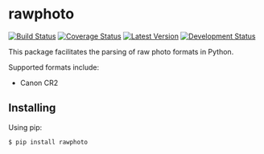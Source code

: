 # rawphoto

[![Build Status](https://travis-ci.org/photoshell/rawphoto.svg)](https://travis-ci.org/photoshell/rawphoto)
[![Coverage Status](https://img.shields.io/coveralls/photoshell/rawphoto.svg)](https://coveralls.io/r/photoshell/rawphoto)
[![Latest Version](https://pypip.in/version/rawphoto/badge.svg)](https://pypi.python.org/pypi/rawphoto/)
[![Development Status](https://pypip.in/status/rawphoto/badge.svg)](https://pypi.python.org/pypi/rawphoto/)

This package facilitates the parsing of raw photo formats in Python.

Supported formats include:

  - Canon CR2

## Installing

Using pip:

    $ pip install rawphoto
